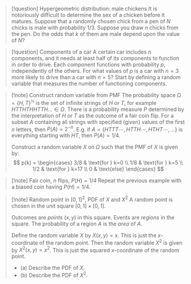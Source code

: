 > [!question] Hypergeometric distribution: male chickens
> It is notoriously difficult to determine the sex of a chicken before it matures. Suppose that a randomly chosen chick from a pen of $N$ chicks is male with probability $1/3$. Suppose you draw $n$ chicks from the pen. Do the odds that $k$ of them are male depend upon the value of $N$?


> [!question] Components of a car
> A certain car includes $n$ components, and it needs at least half of its components to function in order to drive. Each component functions with probability $p$, independently of the others. For what values of $p$ is a car with $n=3$ more likely to drive than a car with $n=5$? Start by defining a random variable that measures the number of functioning components.



> [!note] Construct random variable from PMF
> The probability space $\Omega=\{H,T\}^{\mathbb{N}}$ is the set of infinite strings of $H$ or $T$, for example $HTTHTHHTTH\dots\in \Omega$. There is a probability measure $P$ determined by the interpretation of $H$ or $T$ as the outcome of a fair coin flip. For a subset $A$ containing all strings with specified (given) values of the first $n$ letters, then $P(A)=2^{-n}$. E.g. if $A = \{HTTT\cdots,\,HTTH\cdots,\,HTHT\cdots,\,\dots\}$ is everything starting with $HT$, then $P(A)=1/4$.
> 
> Construct a random variable $X$ on $\Omega$ such that the PMF of $X$ is given by: 
> $$
> p(k) = \begin{cases} 3/8 & \text{for } k=0 \\
> 1/8 & \text{for } k=5 \\
> 1/2 & \text{for } k=17 \\
> 0 & \text{else} \end{cases}
> $$


> [!note] Fair coin, $n$ flips, $P(H)=1/4$
> Repeat the previous example with a biased coin having $P(H)=1/4$.


> [!note] Random point in $[0,1]^2$, PDF of $X$ and $X^2$
> A random point is chosen in the unit square $[0,1]\times [0,1]$.
> 
> Outcomes are *points* $(x,y)$ in this square. Events are *regions* in the square. The probability of a region $A$ is the *area* of $A$.
> 
> Define the random variable $X$ by $X(x,y)=x$. This is just the $x$-coordinate of the random point.
> Then the random variable $X^2$ is given by $X^2(x,y)=x^2$. This is just the squared $x$-coordinate of the random point.
> 
> - (a) Describe the PDF of $X$.
> - (b) Describe the PDF of $X^2$.

